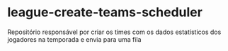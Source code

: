 # league-create-teams-scheduler
Repositório responsável por criar os times com os dados estatísticos dos jogadores na temporada e envia para uma fila

